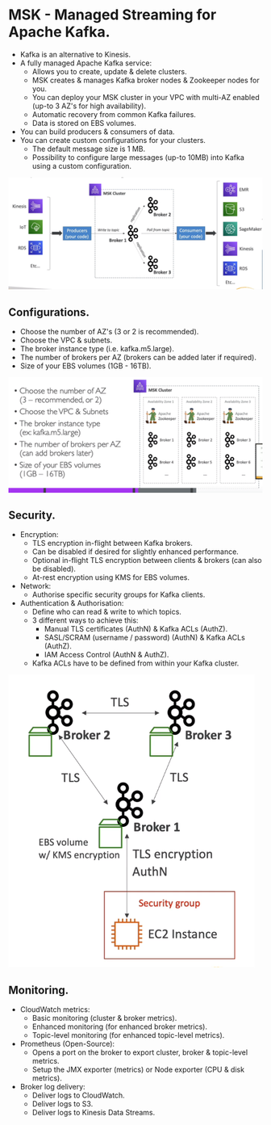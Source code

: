 # **MSK - Managed Streaming for Apache Kafka.**

* Kafka is an alternative to Kinesis.
* A fully managed Apache Kafka service:
    * Allows you to create, update & delete clusters.
    * MSK creates & manages Kafka broker nodes & Zookeeper nodes for you.
    * You can deploy your MSK cluster in your VPC with multi-AZ enabled (up-to 3 AZ's for high availability).
    * Automatic recovery from common Kafka failures.
    * Data is stored on EBS volumes.
* You can build producers & consumers of data.
* You can create custom configurations for your clusters.
    * The default message size is 1 MB.
    * Possibility to configure large messages (up-to 10MB) into Kafka using a custom configuration.

<img src='./images/MSKArchitecture.png'>

## **Configurations.**

* Choose the number of AZ's (3 or 2 is recommended).
* Choose the VPC & subnets.
* The broker instance type (i.e. kafka.m5.large).
* The number of brokers per AZ (brokers can be added later if required).
* Size of your EBS volumes (1GB - 16TB).

<img src='./images/MSKConfigurations.png'>

## **Security.**

* Encryption:
    * TLS encryption in-flight between Kafka brokers.
    * Can be disabled if desired for slightly enhanced performance.
    * Optional in-flight TLS encryption between clients & brokers (can also be disabled).
    * At-rest encryption using KMS for EBS volumes.
* Network:
    * Authorise specific security groups for Kafka clients.
* Authentication & Authorisation:
    * Define who can read & write to which topics.
    * 3 different ways to achieve this:
        * Manual TLS certificates (AuthN) & Kafka ACLs (AuthZ).
        * SASL/SCRAM (username / password) (AuthN) & Kafka ACLs (AuthZ).
        * IAM Access Control (AuthN & AuthZ).
    * Kafka ACLs have to be defined from within your Kafka cluster.

<img src='./images/MSKSecurity.png'>

## **Monitoring.**

* CloudWatch metrics:
    * Basic monitoring (cluster & broker metrics).
    * Enhanced monitoring (for enhanced broker metrics).
    * Topic-level monitoring (for enhanced topic-level metrics).
* Prometheus (Open-Source):
    * Opens a port on the broker to export cluster, broker & topic-level metrics.
    * Setup the JMX exporter (metrics) or Node exporter (CPU & disk metrics).
* Broker log delivery:
    * Deliver logs to CloudWatch.
    * Deliver logs to S3.
    * Deliver logs to Kinesis Data Streams.